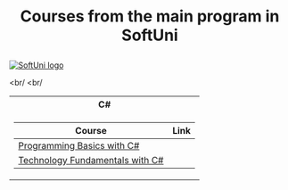 # <p align="center"> Courses from the main program in SoftUni <p>

<a href="https://softuni.bg/trainings/courses" rel="Courses"> ![SoftUni logo][logo] </a>

[logo]: http://innovationstarterbox.bg/wp-content/uploads/2016/05/Softuni_logo_trasparent.png "Logo Title Text 2"

<br/
<br/
<br/>

<table>

<tr>
  <th> C# </th>
</tr>


<td>

| **Course**                                                            | **Link**                                                   |
| --------------------------------------------------------------------- | ---------------------------------------------------------- |
| <a href="https://softuni.bg/trainings/3038/programming-basics-with-c-sharp-july-2020/open#lesson-17033" > Programming Basics with C# </a>         
| <a href="https://softuni.bg/trainings/3135/csharp-fundamentals-september-2020"> Technology Fundamentals with C# </a> | |

</td>

</table>
